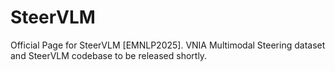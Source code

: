# SteerVLM
Official Page for SteerVLM [EMNLP2025]. VNIA Multimodal Steering dataset and SteerVLM codebase to be released shortly.

